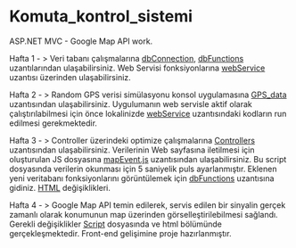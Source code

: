 # Komuta_kontrol_sistemi
ASP.NET MVC - Google Map API work.

Hafta 1 - > Veri tabanı çalışmalarına [dbConnection](komuta_kontrol_sistemi/komuta_kontrol_sistemi/dbconnection), [dbFunctions](komuta_kontrol_sistemi/komuta_kontrol_sistemi/Functions) uzantılarından ulaşabilirsiniz.
Web Servisi fonksiyonlarına [webService](komuta_kontrol_sistemi/komuta_kontrol_sistemi/WebService1.asmx.cs) uzantısı üzerinden ulaşabilirsiniz.

Hafta 2 - > Random GPS verisi simülasyonu konsol uygulamasına [GPS_data](gps_device/gps_device) uzantısından ulaşabilirsiniz. Uygulumanın web servisle aktif olarak çalıştırılabilmesi için önce lokalinizde [webService](komuta_kontrol_sistemi/komuta_kontrol_sistemi/WebService1.asmx.cs) uzantısındaki kodların run edilmesi gerekmektedir.

Hafta 3 - > Controller üzerindeki optimize çalışmalarına [Controllers](komuta_kontrol_sistemi/komuta_kontrol_sistemi/Controllers/HomeController.cs) uzantısından ulaşabilirsiniz. Verilerinin Web sayfasına iletilmesi için oluşturulan JS dosyasına [mapEvent.js](komuta_kontrol_sistemi/komuta_kontrol_sistemi/Scripts/mapEvent.js) uzantısından ulaşabilirsiniz. Bu script dosyasında verilerin okunması için 5 saniyelik puls ayarlanmıştır. Eklenen yeni veritabanı fonksiyonlarını görüntülemek için [dbFunctions](komuta_kontrol_sistemi/komuta_kontrol_sistemi/Functions/dbFunctions.cs) uzantısına gidiniz. [HTML](komuta_kontrol_sistemi/komuta_kontrol_sistemi/Views/Home/KKS.cshtml) değişiklikleri.

Hafta 4 - > Google Map API temin edilerek, servis edilen bir sinyalin gerçek zamanlı olarak konumunun map üzerinden görselleştirilebilmesi sağlandı. Gerekli değişiklikler [Script](komuta_kontrol_sistemi/komuta_kontrol_sistemi/Scripts/mapEvent.js) dosyasında ve html bölümünde gerçekleşmektedir. Front-end gelişimine proje hazırlanmıştır.
